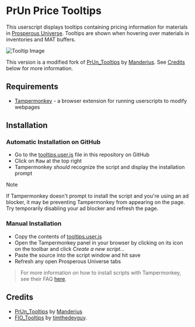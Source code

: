 # PrUn Price Tooltips

This userscript displays tooltips containing pricing information for materials in [Prosperous Universe](https://prosperousuniverse.com). Tooltips are shown when hovering over materials in inventories and MAT buffers.

![Tooltip Image](tooltip.png)

This version is a modified fork of [PrUn_Tooltips](https://github.com/Manderius/PrUn_Tooltips) by [Manderius](https://github.com/Manderius). See [Credits](#credits) below for more information.

## Requirements

* [Tampermonkey](https://www.tampermonkey.net) - a browser extension for running userscripts to modify webpages

## Installation

### Automatic Installation on GitHub

* Go to the [tooltips.user.js](/tooltips.user.js) file in this repository on GitHub
* Click on <kbd>Raw</kbd> at the top right 
* Tampermonkey _should_ recognize the script and display the installation prompt

> [!NOTE]
> If Tampermonkey doesn't prompt to install the script and you're using an
> ad blocker, it may be preventing Tampermonkey from appearing on the page.
> Try temporarily disabling your ad blocker and refresh the page.

### Manual Installation

* Copy the contents of [tooltips.user.js](/tooltips.user.js)
* Open the Tampermonkey panel in your browser by clicking on its icon on the toolbar and click _Create a new script..._ 
* Paste the source into the script window and hit save
* Refresh any open Prosperous Universe tabs

> For more information on how to install scripts with Tampermonkey, see their FAQ [here](https://www.tampermonkey.net/faq.php#Q102).

## Credits

- [PrUn_Tooltips](https://github.com/Manderius/PrUn_Tooltips) by [Manderius](https://github.com/Manderius)
- [FIO_Tooltips](https://github.com/timthedevguy/PrUnTools_Public/FIO_Tooltips) by [timthedevguy](https://github.com/timthedevguy).
